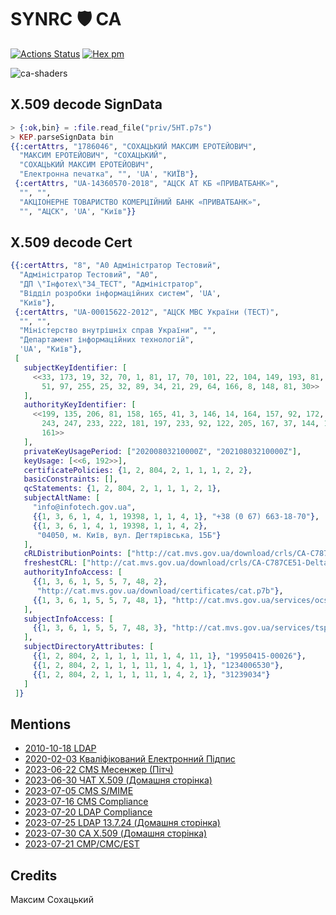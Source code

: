 # SYNRC 🛡️ CA

[![Actions Status](https://github.com/synrc/ca/workflows/mix/badge.svg)](https://github.com/synrc/ca/actions)
[![Hex pm](http://img.shields.io/hexpm/v/ca.svg?style=flat)](https://hex.pm/packages/ca)

![ca-shaders](https://github.com/synrc/ca/assets/144776/f8f9c280-9442-443e-a2be-7d610a1a7815)

## X.509 decode SignData

```elixir
> {:ok,bin} = :file.read_file("priv/5HT.p7s")
> KEP.parseSignData bin
{{:certAttrs, "1786046", "СОХАЦЬКИЙ МАКСИМ ЕРОТЕЙОВИЧ",
  "МАКСИМ ЕРОТЕЙОВИЧ", "СОХАЦЬКИЙ",
  "СОХАЦЬКИЙ МАКСИМ ЕРОТЕЙОВИЧ",
  "Електронна печатка", "", 'UA', "КИЇВ"},
 {:certAttrs, "UA-14360570-2018", "АЦСК АТ КБ «ПРИВАТБАНК»",
  "", "",
  "АКЦІОНЕРНЕ ТОВАРИСТВО КОМЕРЦІЙНИЙ БАНК «ПРИВАТБАНК»",
  "", "АЦСК", 'UA', "Київ"}}
```

## X.509 decode Cert

```elixir
{{:certAttrs, "8", "А0 Адміністратор Тестовий",
  "Адміністратор Тестовий", "А0",
  "ДП \"Інфотех\"34_ТЕСТ", "Адміністратор",
  "Відділ розробки інформаційних систем", 'UA',
  "Київ"},
 {:certAttrs, "UA-00015622-2012", "АЦСК МВС України (ТЕСТ)",
  "", "",
  "Міністерство внутрішніх справ України", "",
  "Департамент інформаційних технологій",
  'UA', "Київ"},
 [
   subjectKeyIdentifier: [
     <<33, 173, 19, 32, 70, 1, 81, 17, 70, 101, 22, 104, 149, 193, 81, 68, 44,
       51, 97, 255, 25, 32, 89, 34, 21, 29, 64, 166, 8, 148, 81, 30>>
   ],
   authorityKeyIdentifier: [
     <<199, 135, 206, 81, 158, 165, 41, 3, 146, 14, 164, 157, 92, 172, 74, 104,
       243, 247, 233, 222, 181, 197, 233, 92, 122, 205, 167, 37, 144, 171, 44,
       161>>
   ],
   privateKeyUsagePeriod: ["20200803210000Z", "20210803210000Z"],
   keyUsage: [<<6, 192>>],
   certificatePolicies: {1, 2, 804, 2, 1, 1, 1, 2, 2},
   basicConstraints: [],
   qcStatements: {1, 2, 804, 2, 1, 1, 1, 2, 1},
   subjectAltName: [
     "info@infotech.gov.ua",
     {{1, 3, 6, 1, 4, 1, 19398, 1, 1, 4, 1}, "+38 (0 67) 663-18-70"},
     {{1, 3, 6, 1, 4, 1, 19398, 1, 1, 4, 2},
      "04050, м. Київ, вул. Дегтярівська, 15Б"}
   ],
   cRLDistributionPoints: ["http://cat.mvs.gov.ua/download/crls/CA-C787CE51-Full.crl"],
   freshestCRL: ["http://cat.mvs.gov.ua/download/crls/CA-C787CE51-Delta.crl"],
   authorityInfoAccess: [
     {{1, 3, 6, 1, 5, 5, 7, 48, 2},
      "http://cat.mvs.gov.ua/download/certificates/cat.p7b"},
     {{1, 3, 6, 1, 5, 5, 7, 48, 1}, "http://cat.mvs.gov.ua/services/ocsp/"}
   ],
   subjectInfoAccess: [
     {{1, 3, 6, 1, 5, 5, 7, 48, 3}, "http://cat.mvs.gov.ua/services/tsp/"}
   ],
   subjectDirectoryAttributes: [
     {{1, 2, 804, 2, 1, 1, 1, 11, 1, 4, 11, 1}, "19950415-00026"},
     {{1, 2, 804, 2, 1, 1, 1, 11, 1, 4, 1, 1}, "1234006530"},
     {{1, 2, 804, 2, 1, 1, 1, 11, 1, 4, 2, 1}, "31239034"}
   ]
 ]}
```

## Mentions

* <a href="https://tonpa.guru/stream/2010/2010-10-18 LDAP.htm">2010-10-18 LDAP</a><br>
* <a href="https://tonpa.guru/stream/2020/2020/2020-02-03 Кваліфікований Електронний Підпис.htm">2020-02-03 Кваліфікований Електронний Підпис</a><br>
* <a href="https://tonpa.guru/stream/2023/2023-06-22 Месенжер.htm">2023-06-22 CMS Месенжер (Пітч)</a><br>
* <a href="https://chat.erp.uno">2023-06-30 ЧАТ X.509 (Домашня сторінка)</a><br>
* <a href="https://tonpa.guru/stream/2023/2023-07-05 CMS SMIME.htm">2023-07-05 CMS S/MIME</a><br>
* <a href="https://tonpa.guru/stream/2023/2023-07-16 CMS Compliance.htm">2023-07-16 CMS Compliance</a>
* <a href="https://tonpa.guru/stream/2023/2023-07-20 LDAP Compliance.htm">2023-07-20 LDAP Compliance</a><br>
* <a href="https://ldap.erp.uno">2023-07-25 LDAP 13.7.24 (Домашня сторінка)</a><br>
* <a href="https://ca.erp.uno">2023-07-30 CA X.509 (Домашня сторінка)</a><br>
* <a href="https://tonpa.guru/stream/2023/2023-07-21 CMP CMC EST.htm">2023-07-21 CMP/CMC/EST</a><br>

## Credits

Максим Сохацький
